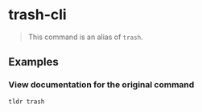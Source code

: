 # trash-cli

> This command is an alias of `trash`.

## Examples

### View documentation for the original command

```bash
tldr trash
```
